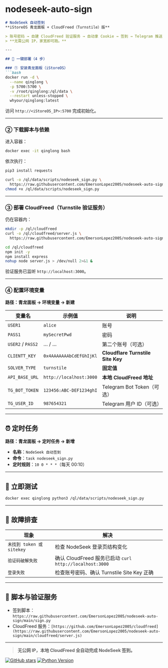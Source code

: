 # nodeseek-auto-sign

```markdown
# NodeSeek 自动签到  
**iStoreOS 青龙面板 + CloudFreed（Turnstile）版**

> 账号密码 → 自建 CloudFreed 验证服务 → 自动拿 Cookie → 签到 → Telegram 推送  
> **无需公网 IP，家宽即可跑。**

---

## 🚀 一键部署（4 步）

### ① 安装青龙面板（iStoreOS）
```bash
docker run -d \
  --name qinglong \
  -p 5700:5700 \
  -v /root/qinglong:/ql/data \
  --restart unless-stopped \
  whyour/qinglong:latest
```
访问 `http://<iStoreOS_IP>:5700` 完成初始化。

---

### ② 下载脚本与依赖
进入容器：
```bash
docker exec -it qinglong bash
```
依次执行：
```bash
pip3 install requests

curl -o /ql/data/scripts/nodeseek_sign.py \
  https://raw.githubusercontent.com/EmersonLopez2005/nodeseek-auto-sign/main/sign.py
chmod +x /ql/data/scripts/nodeseek_sign.py
```

---

### ③ 部署 CloudFreed（Turnstile 验证服务）
仍在容器内：
```bash
mkdir -p /ql/cloudfreed
curl -o /ql/cloudfreed/server.js \
  https://raw.githubusercontent.com/EmersonLopez2005/nodeseek-auto-sign/main/cloudfreed/server.js

cd /ql/cloudfreed
npm init -y
npm install express
nohup node server.js > /dev/null 2>&1 &
```
验证服务已监听 `http://localhost:3000`。

---

### ④ 配置环境变量
**路径：青龙面板 → 环境变量 → 新建**

| 变量名 | 示例值 | 说明 |
|---|---|---|
| `USER1` | `alice` | 账号 |
| `PASS1` | `mySecretPwd` | 密码 |
| `USER2` / `PASS2` | … / … | 第二个账号（可选） |
| `CLIENTT_KEY` | `0x4AAAAAAAbCdEfGhIjKl` | **Cloudflare Turnstile Site Key** |
| `SOLVER_TYPE` | `turnstile` | **固定值** |
| `API_BASE_URL` | `http://localhost:3000` | **本地 CloudFreed 地址** |
| `TG_BOT_TOKEN` | `123456:ABC-DEF1234ghI` | Telegram Bot Token（可选） |
| `TG_USER_ID` | `987654321` | Telegram 用户 ID（可选） |

---

## ⏰ 定时任务
**路径：青龙面板 → 定时任务 → 新增**
- **名称**：`NodeSeek 自动签到`
- **命令**：`task nodeseek_sign.py`
- **定时规则**：`10 0 * * *`（每天 00:10）

---

## 🧪 立即测试
```bash
docker exec qinglong python3 /ql/data/scripts/nodeseek_sign.py
```

---

## 🔧 故障排查

| 现象 | 解决 |
|---|---|
| `未找到 token 或 sitekey` | 检查 NodeSeek 登录页结构变化 |
| `验证码破解失败` | 确认 CloudFreed 服务已启动 `curl http://localhost:3000` |
| `登录失败` | 检查账号密码、确认 Turnstile Site Key 正确 |

---

## 📄 脚本与验证服务
- 签到脚本：`https://raw.githubusercontent.com/EmersonLopez2005/nodeseek-auto-sign/main/sign.py`  
- CloudFreed 服务：`[https://github.com/EmersonLopez2005/cloudfreed](https://raw.githubusercontent.com/EmersonLopez2005/nodeseek-auto-sign/main/cloudfreed/server.js)`

---

> **无公网 IP，本地 CloudFreed 全自动完成 NodeSeek 签到。**

[![GitHub stars](https://img.shields.io/github/stars/EmersonLopez2005/nodeseek-auto-sign?style=flat-square)](https://github.com/EmersonLopez2005/nodeseek-auto-sign/stargazers)
[![Python Version](https://img.shields.io/badge/python-3.7+-blue.svg)](https://www.python.org/)

